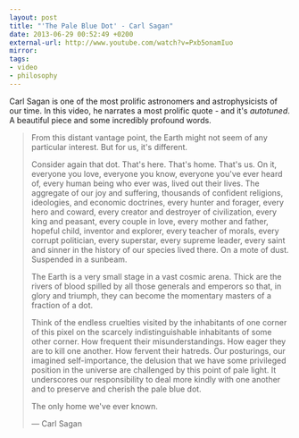 ```yaml
---
layout: post
title: "'The Pale Blue Dot' - Carl Sagan"
date: 2013-06-29 00:52:49 +0200
external-url: http://www.youtube.com/watch?v=Pxb5onamIuo
mirror:
tags:
- video
- philosophy
---
```


Carl Sagan is one of the most prolific astronomers and astrophysicists of our
time. In this video, he narrates a most prolific quote - and it's _autotuned_.
A beautiful piece and some incredibly profound words.

> From this distant vantage point, the Earth might not seem of any particular
> interest. But for us, it's different.
>
> Consider again that dot. That's here. That's home. That's us.
> On it, everyone you love, everyone you know, everyone
> you've ever heard of, every human being who ever was, lived out their lives.
> The aggregate of our joy and suffering, thousands of confident religions,
> ideologies, and economic doctrines, every hunter and forager, every hero and
> coward, every creator and destroyer of civilization, every king and peasant,
> every couple in love, every mother and father, hopeful child, inventor and
> explorer, every teacher of morals, every corrupt politician, every superstar,
> every supreme leader, every saint and sinner in the history of our species
> lived there. On a mote of dust. Suspended in a sunbeam.
>
> The Earth is a very
> small stage in a vast cosmic arena. Thick are the rivers of blood spilled by
> all those generals and emperors so that, in glory and triumph, they can become
> the momentary masters of a fraction of a dot.
>
> Think of the endless cruelties visited by the inhabitants of one corner of
> this pixel on the scarcely indistinguishable inhabitants of some other corner.
> How frequent their misunderstandings. How eager they are to kill one another.
> How fervent their hatreds. Our posturings, our imagined self-importance, the
> delusion that we have some privileged position in the universe are challenged
> by this point of pale light. It underscores our responsibility to deal more
> kindly with one another and to preserve and cherish the pale blue dot.
>
> The only home we've ever known.
>
> &mdash; Carl Sagan
